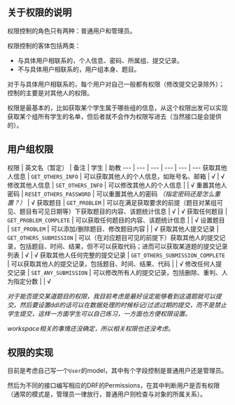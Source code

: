 <!-- ## 默认的用户组

带权限的用户组：学生（普通用户），助教，老师
老师设置助教，助教管理学生

不带权限的用户组：用于统计/批改的学生分组

超级管理员不算用户组，通过后台操作进行管理，比如可以设置老师账号 -->

## 关于权限的说明

权限控制的角色只有两种：普通用户和管理员。

权限控制的客体包括两类：
- 与具体用户相联系的，个人信息、密码、所属组、提交记录。
- 不与具体用户相联系的，用户组本身、题目。

对于与具体用户相联系的，每个用户对自己一般都有权限（修改提交记录除外）；控制的主要是对其他人的权限。

<!-- 我暂时没有设置量化的权限，比如可以修改等级比自己低的而不能修改等级比自己高的，那样太复杂了…… -->

权限是最基本的，比如获取某个学生属于哪些组的信息，从这个权限出发可以实现获取某个组所有学生的名单，但后者就不会作为权限写进去（当然接口是会提供的）。

## 用户组权限

权限 | 英文名（暂定） | 备注 | 学生 | 助教
--- | --- | --- | --- | --- | ---
获取其他人信息 | `GET_OTHERS_INFO` | 可以获取其他人的个人信息，如账号名、邮箱 | √ | √
修改其他人信息 | `SET_OTHERS_INFO` | 可以修改其他人的个人信息 | | √
重置其他人密码 | `RESET_OTHERS_PASSWORD` | 可以重置其他人的密码 *（指定密码还是怎么重置？）* | √
获取题目 | `GET_PROBLEM` | 可以在满足获取要求的前提（题目对某组可见、题目有可见日期等）下获取题目的内容、该题统计信息 | √ | √
获取任何题目 | `GET_PROBLEM_COMPLETE` | 可以获取任何题目的内容、该题统计信息 | | √
设置题目 | `SET_PROBLEM` | 可以添加/删除题目、修改题目内容 | | √
获取其他人提交记录 | `GET_OTHERS_SUBMISSION` | 可以（在对应题目可见的前提下）获取其他人的提交记录，包括题目、时间、结果，但不可以获取代码；进而可以获取某道题的提交记录列表 | √ | √
获取其他人任何完整的提交记录 | `GET_OTHERS_SUBMISSION_COMPLETE` | 可以获取其他人的提交记录，包括题目、时间、结果、代码 | | √
修改任何人提交记录 | `SET_ANY_SUBMISSION` | 可以修改所有人的提交记录，包括删除、重判、人为指定分数 | | √
<!-- 获取其他人所属组 | `GET_OTHERS_BELONGING` | 可以获取用户属于哪些组，进而可以获取某组的学生名单等 | √ *(?)* | √
修改其他人所属组 | `SET_OTHERS_BELONGING` | 可以设置用户所属的组，进而可以将学生从某个组里添加/删除 | | √
修改组 | `SET_GROUP` | 可以对用户组进行创建、删除、更名 | | √
设置组的权限 | `SET_GROUP_AUTHORITY` | 可以设置组的权限 | | √ -->

*对于能否提交某道题目的权限，我目前考虑是最好设定能够看到这道题就可以提交，然后要设置ddl的话可以在数据处理的时候标记/过滤过期的提交，而不是禁止学生提交，这样一方面学生可以自己练习，一方面也方便权限设置。*

*workspace相关的事情还没确定，所以相关权限也还没考虑。*

<!-- ## 权限管理流程

我也考虑了用户如何通过前端与管理系统交互，这些内容可能整理之后会写进用户故事里。

### 用户组管理流程

首先自带三个基本组：普通用户、助教、老师。这三个组的权限默认设置好。（是否需要限定这三个组不可更改？）

超级管理员在后台添加老师的账号，老师可以通过前端登录并打开前端的管理界面。
老师自带修改所属组权限，可以添加助教的账号。

学生自行注册，并且自带学生权限。

老师/助教在前端管理界面可以查看所有用户的列表，列表包含了学生的信息。
列表可以过滤用户组，从而可以获得某个组的学生列表。

老师/助教也可以查看有哪些用户组，然后助教可以新建不带权限的用户组，通过导入功能（[可以参考这个文档所提到的内容](../research/对于OnlineJudge用户管理的调研.md)）将学生导入用户组。
*（这里有细节问题，加入用户组是否要要求学生已经建好账号还是可以导入的同时创建账号？）*

老师/助教也可以回到所有用户列表，并在这里过滤用户组，从而得到每个用户组的学生名单，然后对单个学生进行操作。

*（是否要再添加复杂的功能，例如批量操作？这些应该属于前端的事情，可能需要讨论）*

### 题目与提交管理流程

老师/助教都可以新建或是修改题目，这会在题目界面中完成。

然后学生（满足题目可见性条件后）可以看见题目，从而可以提交；学生可以查看自己提交的详细记录，也可以查看某道题的所有提交的粗略记录，老师/助教也可以查看每个学生的详细提交。
题目会有一些自带的统计信息，比如有多少人通过、通过/不通过提交占比等等，这些信息不涉及个人，对所有能看到这题的用户都开放。

老师/助教可以在题目界面获取每道题的具体统计列表，包括每个这题的所有提交，点进去也可以看到这个提交的详细信息。
老师/助教也可以查看这道题的按用户统计列表，每个用户显示最高分的提交项，然后附上用户的其他信息（包括用户组），所以可以按照用户组查看每个学生的分数。

出现特殊情况时，老师/助教可以对学生的提交进行删除、重判、人为指定分数。

*（是否要在前端管理界面同样提供这样的功能，而不是在题目界面去看？是否要提供导出用户分数？）* -->

## 权限的实现

目前是考虑自己写一个`User`的model，其中有个字段控制是普通用户还是管理员。

然后为不同的接口编写相应的DRF的Permissions，在其中判断用户是否有权限（通常的模式是，管理员一律放行，普通用户则检查与对象的所属关系）。